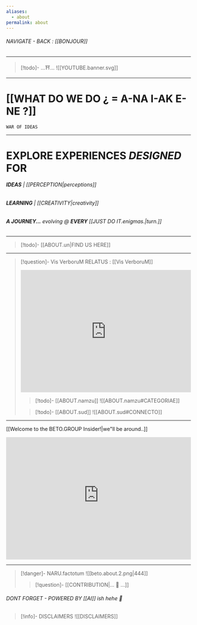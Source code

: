 ```yaml
---
aliases:
  - about
permalink: about
---
```


###### NAVIGATE - BACK : [[BONJOUR]]
-------

>[!todo]- ...⛩️...
>![[YOUTUBE.banner.svg]]

----

# **[[WHAT DO WE DO ¿ = A-NA I-AK E-NE ?]]**
	WAR OF IDEAS

----

# EXPLORE EXPERIENCES *DESIGNED* **FOR**

###### **IDEAS** | *[[PERCEPTION|perceptions]]* 
###### **LEARNING** | *[[CREATIVITY|creativity]]*
###### **A JOURNEY...** evolving *@* **EVERY** [[JUST DO IT.enigmas.|turn.]]

-----

>[!todo]- [[ABOUT.un|FIND US HERE]]

----

>[!question]- Vis VerboruM
>RELATUS : [[Vis VerboruM]]
><iframe allowfullscreen src="https://youtube.com/embed/lLzniWH202w" width="100%" height="333" frameborder="0" allow="accelerometer; autoplay; clipboard-write; encrypted-media; gyroscope; picture-in-picture" ></iframe>
>
>>[!todo]- [[ABOUT.namzu]]
>>![[ABOUT.namzu#CATEGORIAE]]
>
>>[!todo]- [[ABOUT.sud]]
>>![[ABOUT.sud#CONNECTO]]

-----

[[Welcome to the BETO.GROUP Insider!|we"ll be around..]] 

<iframe allowfullscreen src="https://stately-swan-955663.netlify.app/" width="100%" height="333" frameborder="0" allow="accelerometer; autoplay; clipboard-write; encrypted-media; gyroscope; picture-in-picture" ></iframe>

----
>[!danger]- NARU.factotum
>![[beto.about.2.png|444]]
>
>>[!question]- [[CONTRIBUTION|... 👀 ...]]

###### DONT FORGET - POWERED BY [[AI]] ish hehe 🫡


>[!info]- DISCLAIMERS
>![[DISCLAIMERS]]
